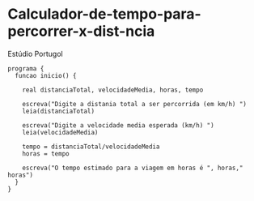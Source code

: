 # Calculador-de-tempo-para-percorrer-x-dist-ncia
Estúdio Portugol

    programa {
      funcao inicio() {
    
        real distanciaTotal, velocidadeMedia, horas, tempo

        escreva("Digite a distania total a ser percorrida (em km/h) ")
        leia(distanciaTotal)

        escreva("Digite a velocidade media esperada (km/h) ")
        leia(velocidadeMedia)

        tempo = distanciaTotal/velocidadeMedia
        horas = tempo
    
        escreva("O tempo estimado para a viagem em horas é ", horas," horas")
      }
    }
